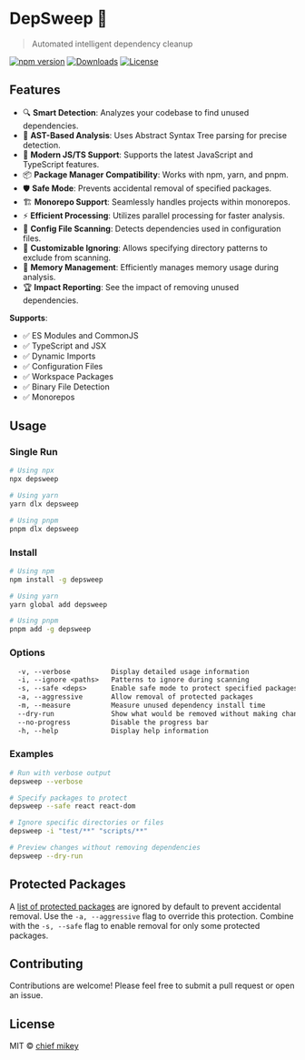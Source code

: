 # DepSweep 🧹

> Automated intelligent dependency cleanup

[![npm version](https://img.shields.io/npm/v/depsweep.svg)](https://www.npmjs.com/package/depsweep)
[![Downloads](https://img.shields.io/npm/dm/depsweep.svg)](https://www.npmjs.com/package/depsweep)
[![License](https://img.shields.io/npm/l/depsweep.svg)](https://github.com/chiefmikey/depsweep/blob/main/LICENSE)

## Features

- 🔍 **Smart Detection**: Analyzes your codebase to find unused dependencies.
- 🎯 **AST-Based Analysis**: Uses Abstract Syntax Tree parsing for precise
  detection.
- 🚀 **Modern JS/TS Support**: Supports the latest JavaScript and TypeScript
  features.
- 📦 **Package Manager Compatibility**: Works with npm, yarn, and pnpm.
- 🛡️ **Safe Mode**: Prevents accidental removal of specified packages.
- 🏗️ **Monorepo Support**: Seamlessly handles projects within monorepos.
- ⚡ **Efficient Processing**: Utilizes parallel processing for faster analysis.
- 🧩 **Config File Scanning**: Detects dependencies used in configuration files.
- 🔧 **Customizable Ignoring**: Allows specifying directory patterns to exclude
  from scanning.
- 🧠 **Memory Management**: Efficiently manages memory usage during analysis.
- 🏆 **Impact Reporting**: See the impact of removing unused dependencies.

**Supports**:

- ✅ ES Modules and CommonJS
- ✅ TypeScript and JSX
- ✅ Dynamic Imports
- ✅ Configuration Files
- ✅ Workspace Packages
- ✅ Binary File Detection
- ✅ Monorepos

## Usage

### Single Run

```bash
# Using npx
npx depsweep

# Using yarn
yarn dlx depsweep

# Using pnpm
pnpm dlx depsweep
```

### Install

```bash
# Using npm
npm install -g depsweep

# Using yarn
yarn global add depsweep

# Using pnpm
pnpm add -g depsweep
```

### Options

```txt
  -v, --verbose          Display detailed usage information
  -i, --ignore <paths>   Patterns to ignore during scanning
  -s, --safe <deps>      Enable safe mode to protect specified packages
  -a, --aggressive       Allow removal of protected packages
  -m, --measure          Measure unused dependency install time
  --dry-run              Show what would be removed without making changes
  --no-progress          Disable the progress bar
  -h, --help             Display help information
```

### Examples

```bash
# Run with verbose output
depsweep --verbose

# Specify packages to protect
depsweep --safe react react-dom

# Ignore specific directories or files
depsweep -i "test/**" "scripts/**"

# Preview changes without removing dependencies
depsweep --dry-run
```

## Protected Packages

A [list of protected packages](src/index.ts#L34) are ignored by default to
prevent accidental removal. Use the `-a, --aggressive` flag to override this
protection. Combine with the `-s, --safe` flag to enable removal for only some
protected packages.

## Contributing

Contributions are welcome! Please feel free to submit a pull request or open an
issue.

## License

MIT © [chief mikey](https://github.com/chiefmikey)
